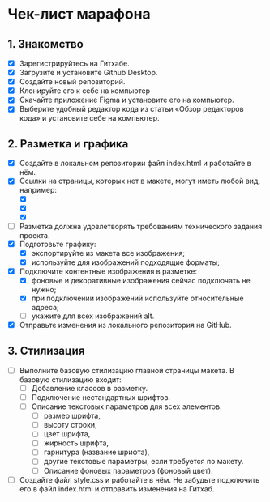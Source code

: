 # Чек-лист марафона

## 1. Знакомство
- [x] Зарегистрируйтесь на Гитхабе.
- [x] Загрузите и установите Github Desktop.
- [x] Создайте новый репозиторий.
- [x] Клонируйте его к себе на компьютер
- [x] Скачайте приложение Figma и установите его на компьютер.
- [x] Выберите удобный редактор кода из статьи «Обзор редакторов кода» и установите себе на компьютер.

## 2. Разметка и графика
- [x] Создайте в локальном репозитории файл index.html и работайте в нём.
- [x] Ссылки на страницы, которых нет в макете, могут иметь любой вид, например:
    - [x] <a></a>
    - [x] <a href=""></a>
    - [x] <a href="#"></a>
- [ ] Разметка должна удовлетворять требованиям технического задания проекта.
- [x] Подготовьте графику:
    - [x] экспортируйте из макета все изображения;
    - [x] используйте для изображений подходящие форматы;
- [x] Подключите контентные изображения в разметке:
    - [x] фоновые и декоративные изображения сейчас подключать не нужно;
    - [x] при подключении изображений используйте относительные адреса;
    - [ ] укажите для всех изображений alt.
- [x] Отправьте изменения из локального репозитория на GitHub.

## 3. Стилизация
- [ ] Выполните базовую стилизацию главной страницы макета. В базовую стилизацию входит:
    - [ ] Добавление классов в разметку.
    - [ ] Подключение нестандартных шрифтов.
    - [ ] Описание текстовых параметров для всех элементов:
        - [ ] размер шрифта,
        - [ ] высоту строки,
        - [ ] цвет шрифта,
        - [ ] жирность шрифта,
        - [ ] гарнитура (название шрифта),
        - [ ] другие текстовые параметры, если требуется по макету.
        - [ ] Описание фоновых параметров (фоновый цвет).
- [ ] Создайте файл style.css и работайте в нём. Не забудьте подключить его в файл index.html и отправить изменения на Гитхаб.